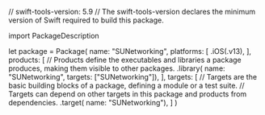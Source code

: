// swift-tools-version: 5.9
// The swift-tools-version declares the minimum version of Swift required to build this package.

import PackageDescription

let package = Package(
    name: "SUNetworking",
    platforms: [
        .iOS(.v13),
    ], products: [
        // Products define the executables and libraries a package produces, making them visible to other packages.
        .library(
            name: "SUNetworking",
            targets: ["SUNetworking"]),
    ],
    targets: [
        // Targets are the basic building blocks of a package, defining a module or a test suite.
        // Targets can depend on other targets in this package and products from dependencies.
        .target(
            name: "SUNetworking"),
    ]
)
